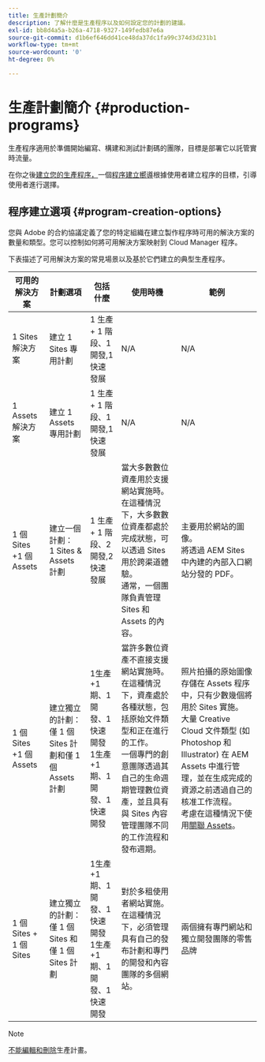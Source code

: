 ```yaml
---
title: 生產計劃簡介
description: 了解什麼是生產程序以及如何設定您的計劃的建議。
exl-id: bb8d4a5a-b26a-4718-9327-149fedb87e6a
source-git-commit: d1b6ef646dd41ce48da37dc1fa99c374d3d231b1
workflow-type: tm+mt
source-wordcount: '0'
ht-degree: 0%

---
```



# 生產計劃簡介 {#production-programs}

生產程序適用於準備開始編寫、構建和測試計劃碼的團隊，目標是部署它以託管實時流量。

在你之後[建立您的生產程序，](creating-production-programs.md)一個[程序建立嚮導](using-the-wizard.md)根據使用者建立程序的目標，引導使用者進行選擇。

## 程序建立選項 {#program-creation-options}

您與 Adobe 的合約協議定義了您的特定組織在建立製作程序時可用的解決方案的數量和類型。您可以控制如何將可用解決方案映射到 Cloud Manager 程序。

下表描述了可用解決方案的常見場景以及基於它們建立的典型生產程序。

| 可用的解決方案 | 計劃選項 | 包括什麼 | 使用時機 | 範例 |
|---------------------|-------------------------------------------------------------------------------|--------------------------------------------------------------------------------------------------------------------------|-------------------------------------------------------------------------------------------------------------------------------------------------------------------------------------------------------------------------------------------------------------------------------------------------------------------------------------------------|--------------------------------------------------------------------------------------------------------------------------------------------------------------------------------------------------------------------------------------------------------------------------------------------------------------------------------------------------------------------------------------------------------------------------------------------------------------------------|
| 1 Sites 解決方案 | 建立 1 Sites 專用計劃 | 1 生產 + 1 階段、1 開發,1快速發展 | N/A | N/A |
| 1 Assets 解決方案 | 建立 1 Assets 專用計劃 | 1 生產 + 1 階段、1 開發,1快速發展 | N/A | N/A |
| 1 個 Sites +1 個 Assets | 建立一個計劃：<br> 1 Sites &amp; Assets 計劃 | 1 生產 + 1 階段、2 開發,2快速發展 | 當大多數數位資產用於支援網站實施時。<br>在這種情況下，大多數數位資產都處於完成狀態，可以透過 Sites 用於跨渠道體驗。<br>通常，一個團隊負責管理 Sites 和 Assets 的內容。 | 主要用於網站的圖像。<br>將透過 AEM Sites 中內建的內部入口網站分發的 PDF。 |
| 1 個 Sites +1 個 Assets | 建立獨立的計劃：<br>僅 1 個 Sites 計劃和僅 1 個 Assets 計劃 | 1生產+1期、1開發、1快速開發<br>1生產+1期、1開發、1快速開發 | 當許多數位資產不直接支援網站實施時。<br>在這種情況下，資產處於各種狀態，包括原始文件類型和正在進行的工作。<br>一個專門的創意團隊透過其自己的生命週期管理數位資產，並且具有與 Sites 內容管理團隊不同的工作流程和發布週期。 | 照片拍攝的原始圖像存儲在 Assets 程序中，只有少數幾個將用於 Sites 實施。<br>大量 Creative Cloud 文件類型 (如 Photoshop 和 Illustrator) 在 AEM Assets 中進行管理，並在生成完成的資源之前透過自己的核准工作流程。<br>考慮在這種情況下使用[關聯 Assets](/help/assets/use-assets-across-connected-assets-instances.md#overview-of-connected-assets)。 |
| 1 個 Sites + 1 個 Sites | 建立獨立的計劃：<br>僅 1 個 Sites 和僅 1 個 Sites 計劃 | 1生產+1期、1開發、1快速開發<br>1生產+1期、1開發、1快速開發 | 對於多租使用者網站實施。<br>在這種情況下，必須管理具有自己的發布計劃和專門的開發和內容團隊的多個網站。 | 兩個擁有專門網站和獨立開發團隊的零售品牌 |


>[!NOTE]
>
>[不能編輯和刪除](editing-programs.md)生產計畫。
